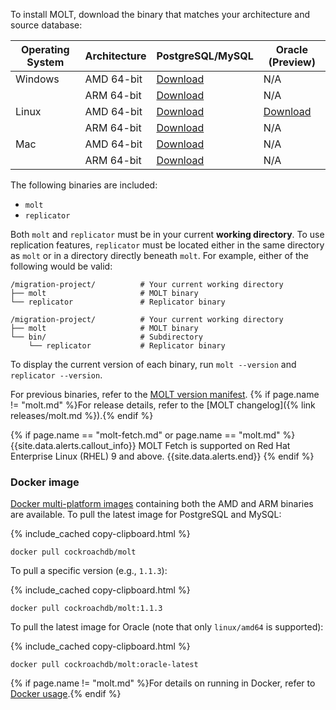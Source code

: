 To install MOLT, download the binary that matches your architecture and source database:

| Operating System | Architecture |                                 PostgreSQL/MySQL                                |                                   Oracle (Preview)                                   |
|------------------|--------------|---------------------------------------------------------------------------------|--------------------------------------------------------------------------------------|
| Windows          | AMD 64-bit   | [Download](https://molt.cockroachdb.com/molt/cli/molt-latest.windows-amd64.tgz) | N/A                                                                                  |
|                  | ARM 64-bit   | [Download](https://molt.cockroachdb.com/molt/cli/molt-latest.windows-arm64.tgz) | N/A                                                                                  |
| Linux            | AMD 64-bit   | [Download](https://molt.cockroachdb.com/molt/cli/molt-latest.linux-amd64.tgz)   | [Download](https://molt.cockroachdb.com/molt/cli/molt-latest.linux-amd64-oracle.tgz) |
|                  | ARM 64-bit   | [Download](https://molt.cockroachdb.com/molt/cli/molt-latest.linux-arm64.tgz)   | N/A                                                                                  |
| Mac              | AMD 64-bit   | [Download](https://molt.cockroachdb.com/molt/cli/molt-latest.darwin-amd64.tgz)  | N/A                                                                                  |
|                  | ARM 64-bit   | [Download](https://molt.cockroachdb.com/molt/cli/molt-latest.darwin-arm64.tgz)  | N/A                                                                                  |

The following binaries are included:

- `molt`
- `replicator`

Both `molt` and `replicator` must be in your current **working directory**. To use replication features, `replicator` must be located either in the same directory as `molt` or in a directory directly beneath `molt`. For example, either of the following would be valid:

~~~
/migration-project/          # Your current working directory
├── molt                     # MOLT binary
└── replicator               # Replicator binary
~~~
	
~~~
/migration-project/          # Your current working directory
├── molt                     # MOLT binary
└── bin/                     # Subdirectory
    └── replicator           # Replicator binary
~~~

To display the current version of each binary, run `molt --version` and `replicator --version`.

For previous binaries, refer to the [MOLT version manifest](https://molt.cockroachdb.com/molt/cli/versions.html). {% if page.name != "molt.md" %}For release details, refer to the [MOLT changelog]({% link releases/molt.md %}).{% endif %}

{% if page.name == "molt-fetch.md" or page.name == "molt.md" %}
{{site.data.alerts.callout_info}}
MOLT Fetch is supported on Red Hat Enterprise Linux (RHEL) 9 and above.
{{site.data.alerts.end}}
{% endif %}

### Docker image

[Docker multi-platform images](https://hub.docker.com/r/cockroachdb/molt/tags) containing both the AMD and ARM binaries are available. To pull the latest image for PostgreSQL and MySQL:

{% include_cached copy-clipboard.html %}
~~~ shell
docker pull cockroachdb/molt
~~~

To pull a specific version (e.g., `1.1.3`):

{% include_cached copy-clipboard.html %}
~~~ shell
docker pull cockroachdb/molt:1.1.3
~~~

To pull the latest image for Oracle (note that only `linux/amd64` is supported):

{% include_cached copy-clipboard.html %}
~~~ shell
docker pull cockroachdb/molt:oracle-latest
~~~

{% if page.name != "molt.md" %}For details on running in Docker, refer to [Docker usage](#docker-usage).{% endif %}
